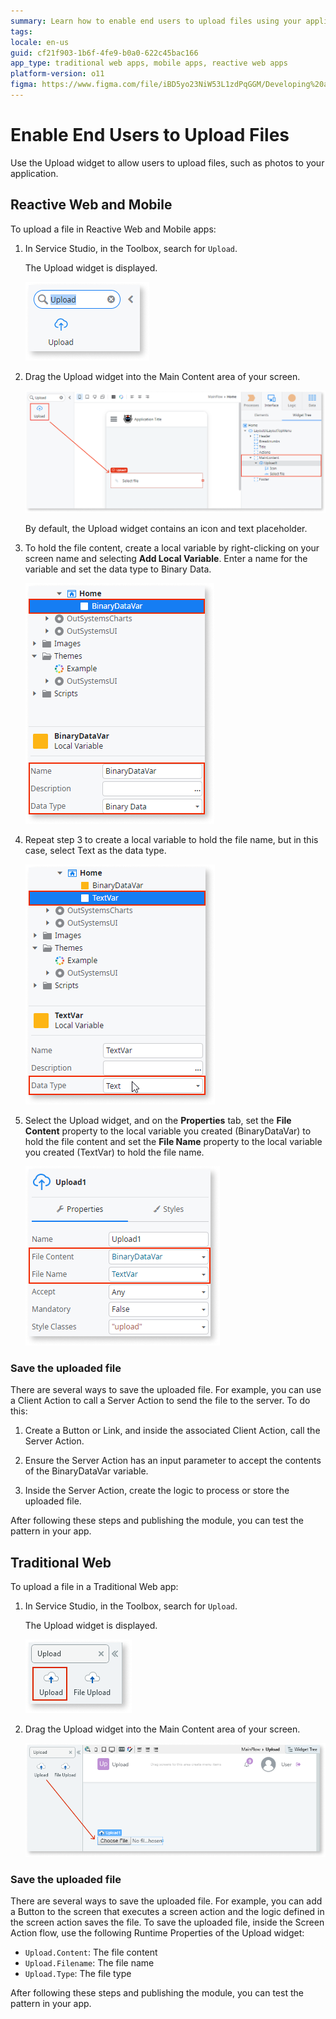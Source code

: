 ```yaml
---
summary: Learn how to enable end users to upload files using your application.
tags:
locale: en-us
guid: cf21f903-1b6f-4fe9-b0a0-622c45bac166
app_type: traditional web apps, mobile apps, reactive web apps
platform-version: o11
figma: https://www.figma.com/file/iBD5yo23NiW53L1zdPqGGM/Developing%20an%20Application?node-id=199:66
---
```


# Enable End Users to Upload Files


Use the Upload widget to allow users to upload files, such as photos to your application.

## Reactive Web and Mobile

To upload a file in Reactive Web and Mobile apps:

1. In Service Studio, in the Toolbox, search for `Upload`.

    The Upload widget is displayed.

    ![Upload widget](images/upload-1-ss.png)

1. Drag the Upload widget into the Main Content area of your screen.

    ![Drag widget onto screen](images/upload-2-ss.png)

    By default, the Upload widget contains an icon and text placeholder.

1. To hold the file content, create a local variable by right-clicking on your screen name and selecting **Add Local Variable**. Enter a name for the variable and set the data type to Binary Data.

    ![Add local variable](images/upload-3-ss.png)

1. Repeat step 3 to create a local variable to hold the file name, but in this case, select Text as the data type.

    ![Add local variable](images/upload-5-ss.png)

1. Select the Upload widget, and on the **Properties** tab, set the **File Content** property to the local variable you created (BinaryDataVar) to hold the file content and set the **File Name** property to the local variable you created (TextVar) to hold the file name.

    ![Set File Content and File Name variables](images/upload-4-ss.png)

### Save the uploaded file

There are several ways to save the uploaded file. For example,  you can use a Client Action to call a Server Action to send the file to the server. To do this:

1. Create a Button or Link, and inside the associated Client Action, call the Server Action.

1. Ensure the Server Action has an input parameter to accept the contents of the BinaryDataVar variable.

1. Inside the Server Action, create the logic to process or store the uploaded file.

After following these steps and publishing the module, you can test the pattern in your app.

## Traditional Web

To upload a file in a Traditional Web app:

1. In Service Studio, in the Toolbox, search for `Upload`.

    The Upload widget is displayed.

    ![Upload widget](images/uploadweb-1-ss.png)

1. Drag the Upload widget into the Main Content area of your screen.

    ![Drag widget onto screen](images/uploadweb-2-ss.png)

### Save the uploaded file

There are several ways to save the uploaded file. For example, you can add a Button to the screen that executes a screen action and the logic defined in the screen action saves the file. To save the uploaded file, inside the Screen Action flow, use the following Runtime Properties of the Upload widget:

* `Upload.Content`: The file content
* `Upload.Filename`: The file name
* `Upload.Type`: The file type

After following these steps and publishing the module, you can test the pattern in your app.
